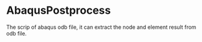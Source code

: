 # AbaqusPostprocess
The scrip of abaqus odb file, it can extract the node and element result from odb file.
